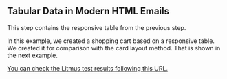 ## Tabular Data in Modern HTML Emails

This step contains the responsive table from the previous step. 

In this example, we created a shopping cart based on a responsive table. We created it for comparison with the card layout method. That is shown in the next example.

[You can check the Litmus test results following this URL.](https://litmus.com/checklist/emails/public/1557fbc)